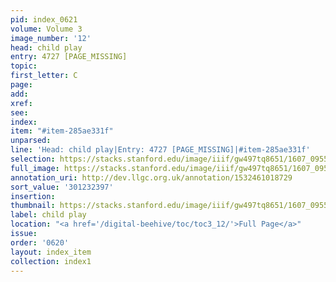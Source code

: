 ```yaml
---
pid: index_0621
volume: Volume 3
image_number: '12'
head: child play
entry: 4727 [PAGE_MISSING]
topic:
first_letter: C
page:
add:
xref:
see:
index:
item: "#item-285ae331f"
unparsed:
line: 'Head: child play|Entry: 4727 [PAGE_MISSING]|#item-285ae331f'
selection: https://stacks.stanford.edu/image/iiif/gw497tq8651/1607_0955/1822,2397,508,122/full/0/default.jpg
full_image: https://stacks.stanford.edu/image/iiif/gw497tq8651/1607_0955/full/full/0/default.jpg
annotation_uri: http://dev.llgc.org.uk/annotation/1532461018729
sort_value: '301232397'
insertion:
thumbnail: https://stacks.stanford.edu/image/iiif/gw497tq8651/1607_0955/1822,2397,508,122/150,/0/default.jpg
label: child play
location: "<a href='/digital-beehive/toc/toc3_12/'>Full Page</a>"
issue:
order: '0620'
layout: index_item
collection: index1
---
```

